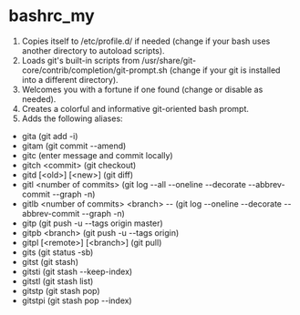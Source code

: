 bashrc_my
=========

1. Copies itself to /etc/profile.d/ if needed (change if your bash uses another directory to autoload scripts).
1. Loads git's built-in scripts from /usr/share/git-core/contrib/completion/git-prompt.sh (change if your git is installed into a different directory).
1. Welcomes you with a fortune if one found (change or disable as needed).
1. Creates a colorful and informative git-oriented bash prompt.
1. Adds the following aliases:

  - gita (git add -i)
  - gitam (git commit --amend)
  - gitc (enter message and commit locally)
  - gitch \<commit\> (git checkout)
  - gitd \[\<old\>\] \[\<new\>\] (git diff)
  - gitl \<number of commits\> (git log --all --oneline --decorate --abbrev-commit --graph -n)
  - gitlb \<number of commits\> \<branch\> -- (git log --oneline --decorate --abbrev-commit --graph -n)
  - gitp (git push -u --tags origin master)
  - gitpb \<branch\> (git push -u --tags origin)
  - gitpl \[\<remote\>\] \[\<branch\>\] (git pull)
  - gits (git status -sb)
  - gitst (git stash)
  - gitsti (git stash --keep-index)
  - gitstl (git stash list)
  - gitstp (git stash pop)
  - gitstpi (git stash pop --index)
